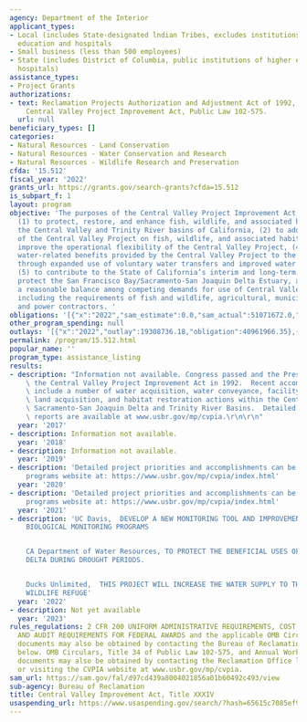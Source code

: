 ```yaml
---
agency: Department of the Interior
applicant_types:
- Local (includes State-designated lndian Tribes, excludes institutions of higher
  education and hospitals
- Small business (less than 500 employees)
- State (includes District of Columbia, public institutions of higher education and
  hospitals)
assistance_types:
- Project Grants
authorizations:
- text: Reclamation Projects Authorization and Adjustment Act of 1992, Title XXXIV,
    Central Valley Project Improvement Act, Public Law 102-575.
  url: null
beneficiary_types: []
categories:
- Natural Resources - Land Conservation
- Natural Resources - Water Conservation and Research
- Natural Resources - Wildlife Research and Preservation
cfda: '15.512'
fiscal_year: '2022'
grants_url: https://grants.gov/search-grants?cfda=15.512
is_subpart_f: 1
layout: program
objective: 'The purposes of the Central Valley Project Improvement Act (CVPIA) are
  (1) to protect, restore, and enhance fish, wildlife, and associated habitats in
  the Central Valley and Trinity River basins of California, (2) to address impacts
  of the Central Valley Project on fish, wildlife, and associated habitats, (3) to
  improve the operational flexibility of the Central Valley Project, (4) to increase
  water-related benefits provided by the Central Valley Project to the State of California
  through expanded use of voluntary water transfers and improved water conservation,
  (5) to contribute to the State of California’s interim and long-term efforts to
  protect the San Francisco Bay/Sacramento-San Joaquin Delta Estuary, and (6) to achieve
  a reasonable balance among competing demands for use of Central Valley Project water,
  including the requirements of fish and wildlife, agricultural, municipal and industrial
  and power contractors. '
obligations: '[{"x":"2022","sam_estimate":0.0,"sam_actual":51071672.0,"usa_spending_actual":71963714.57},{"x":"2023","sam_estimate":0.0,"sam_actual":71228001.58,"usa_spending_actual":65772647.78},{"x":"2024","sam_estimate":50000000.0,"sam_actual":0.0,"usa_spending_actual":60433487.74}]'
other_program_spending: null
outlays: '[{"x":"2022","outlay":19308736.18,"obligation":40961966.35},{"x":"2023","outlay":9893713.1,"obligation":70862656.96},{"x":"2024","outlay":1146451.63,"obligation":13985055.17}]'
permalink: /program/15.512.html
popular_name: ''
program_type: assistance_listing
results:
- description: "Information not available. Congress passed and the President signed\
    \ the Central Valley Project Improvement Act in 1992.  Recent accomplishments\
    \ include a number of water acquisition, water conveyance, facility construction,\
    \ land acquisition, and habitat restoration actions within the Central Valley,\
    \ Sacramento-San Joaquin Delta and Trinity River Basins.  Detailed accomplishment\
    \ reports are available at www.usbr.gov/mp/cvpia.\r\n\r\n"
  year: '2017'
- description: Information not available.
  year: '2018'
- description: Information not available.
  year: '2019'
- description: 'Detailed project priorities and accomplishments can be found on the
    programs website at: https://www.usbr.gov/mp/cvpia/index.html'
  year: '2020'
- description: 'Detailed project priorities and accomplishments can be found on the
    programs website at: https://www.usbr.gov/mp/cvpia/index.html'
  year: '2021'
- description: 'UC Davis,  DEVELOP A NEW MONITORING TOOL AND IMPROVEMENTS TO OUR CURRENT
    BIOLOGICAL MONITORING PROGRAMS


    CA Department of Water Resources, TO PROTECT THE BENEFICIAL USES OF WATER IN THE
    DELTA DURING DROUGHT PERIODS.


    Ducks Unlimited,  THIS PROJECT WILL INCREASE THE WATER SUPPLY TO THE SUTTER NATIONAL
    WILDLIFE REFUGE'
  year: '2022'
- description: Not yet available
  year: '2023'
rules_regulations: 2 CFR 200 UNIFORM ADMINISTRATIVE REQUIREMENTS, COST PRINCIPLES,
  AND AUDIT REQUIREMENTS FOR FEDERAL AWARDS and the applicable OMB Circulars.  These
  documents may also be obtained by contacting the Bureau of Reclamation Office listed
  below. OMB Circulars, Title 34 of Public Law 102-575, and Annual Work Plans.  These
  documents may also be obtained by contacting the Reclamation Office listed below
  or visiting the CVPIA website at www.usbr.gov/mp/cvpia.
sam_url: https://sam.gov/fal/d97cd439a8004021856a01b60492c493/view
sub-agency: Bureau of Reclamation
title: Central Valley Improvement Act, Title XXXIV
usaspending_url: https://www.usaspending.gov/search/?hash=65615c7085ef9bcec60c87a1b3a296fd
---
```

